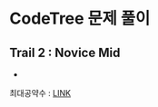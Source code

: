 # CodeTree 문제 풀이

## Trail 2 : Novice Mid

-

최대공약수 : [LINK](src/main/java/org/dukcode/ps/codetree/trail02/ChallengeFindTheGreatestCommonDivisor.java)